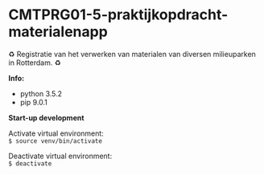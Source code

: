 # CMTPRG01-5-praktijkopdracht-materialenapp

:recycle: Registratie van het verwerken van materialen van diversen milieuparken in Rotterdam. :recycle:

**Info:**
- python 3.5.2
- pip 9.0.1

**Start-up development**

Activate virtual environment:  
    `$ source venv/bin/activate`
    
Deactivate virtual environment:  
    `$ deactivate`



